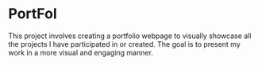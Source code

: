# PortFol
This project involves creating a portfolio webpage to visually showcase all the projects I have participated in or created. The goal is to present my work in a more visual and engaging manner.
